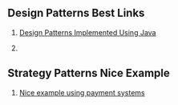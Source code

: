 ## Design Patterns Best Links

1) [Design Patterns Implemented Using Java](https://sourcemaking.com/design_patterns/)

3)



## Strategy Patterns Nice Example
1) [Nice example using payment systems](https://www.journaldev.com/1754/strategy-design-pattern-in-java-example-tutorial)
